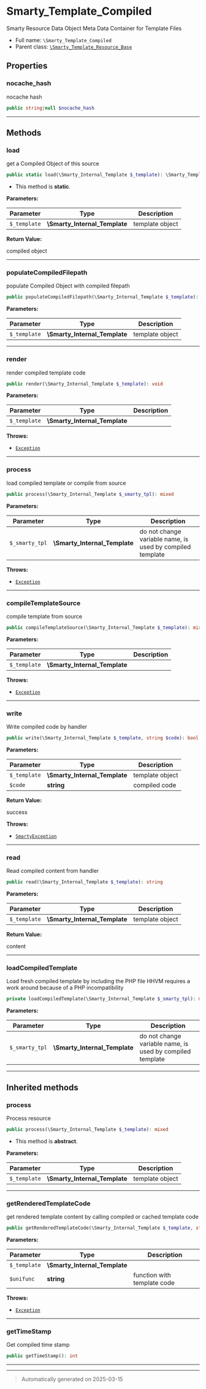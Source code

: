 
# Smarty_Template_Compiled

Smarty Resource Data Object
Meta Data Container for Template Files



* Full name: `\Smarty_Template_Compiled`
* Parent class: [`\Smarty_Template_Resource_Base`](./Smarty_Template_Resource_Base.md)



## Properties


### nocache_hash

nocache hash

```php
public string|null $nocache_hash
```






***

## Methods


### load

get a Compiled Object of this source

```php
public static load(\Smarty_Internal_Template $_template): \Smarty_Template_Compiled
```



* This method is **static**.




**Parameters:**

| Parameter | Type | Description |
|-----------|------|-------------|
| `$_template` | **\Smarty_Internal_Template** | template object |


**Return Value:**

compiled object




***

### populateCompiledFilepath

populate Compiled Object with compiled filepath

```php
public populateCompiledFilepath(\Smarty_Internal_Template $_template): mixed
```








**Parameters:**

| Parameter | Type | Description |
|-----------|------|-------------|
| `$_template` | **\Smarty_Internal_Template** | template object |





***

### render

render compiled template code

```php
public render(\Smarty_Internal_Template $_template): void
```








**Parameters:**

| Parameter | Type | Description |
|-----------|------|-------------|
| `$_template` | **\Smarty_Internal_Template** |  |




**Throws:**

- [`Exception`](./Exception.md)



***

### process

load compiled template or compile from source

```php
public process(\Smarty_Internal_Template $_smarty_tpl): mixed
```








**Parameters:**

| Parameter | Type | Description |
|-----------|------|-------------|
| `$_smarty_tpl` | **\Smarty_Internal_Template** | do not change variable name, is used by compiled template |




**Throws:**

- [`Exception`](./Exception.md)



***

### compileTemplateSource

compile template from source

```php
public compileTemplateSource(\Smarty_Internal_Template $_template): mixed
```








**Parameters:**

| Parameter | Type | Description |
|-----------|------|-------------|
| `$_template` | **\Smarty_Internal_Template** |  |




**Throws:**

- [`Exception`](./Exception.md)



***

### write

Write compiled code by handler

```php
public write(\Smarty_Internal_Template $_template, string $code): bool
```








**Parameters:**

| Parameter | Type | Description |
|-----------|------|-------------|
| `$_template` | **\Smarty_Internal_Template** | template object |
| `$code` | **string** | compiled code |


**Return Value:**

success



**Throws:**

- [`SmartyException`](./SmartyException.md)



***

### read

Read compiled content from handler

```php
public read(\Smarty_Internal_Template $_template): string
```








**Parameters:**

| Parameter | Type | Description |
|-----------|------|-------------|
| `$_template` | **\Smarty_Internal_Template** | template object |


**Return Value:**

content




***

### loadCompiledTemplate

Load fresh compiled template by including the PHP file
HHVM requires a work around because of a PHP incompatibility

```php
private loadCompiledTemplate(\Smarty_Internal_Template $_smarty_tpl): mixed
```








**Parameters:**

| Parameter | Type | Description |
|-----------|------|-------------|
| `$_smarty_tpl` | **\Smarty_Internal_Template** | do not change variable name, is used by compiled template |





***


## Inherited methods


### process

Process resource

```php
public process(\Smarty_Internal_Template $_template): mixed
```




* This method is **abstract**.



**Parameters:**

| Parameter | Type | Description |
|-----------|------|-------------|
| `$_template` | **\Smarty_Internal_Template** | template object |





***

### getRenderedTemplateCode

get rendered template content by calling compiled or cached template code

```php
public getRenderedTemplateCode(\Smarty_Internal_Template $_template, string $unifunc = null): mixed
```








**Parameters:**

| Parameter | Type | Description |
|-----------|------|-------------|
| `$_template` | **\Smarty_Internal_Template** |  |
| `$unifunc` | **string** | function with template code |




**Throws:**

- [`Exception`](./Exception.md)



***

### getTimeStamp

Get compiled time stamp

```php
public getTimeStamp(): int
```












***


***
> Automatically generated on 2025-03-15
